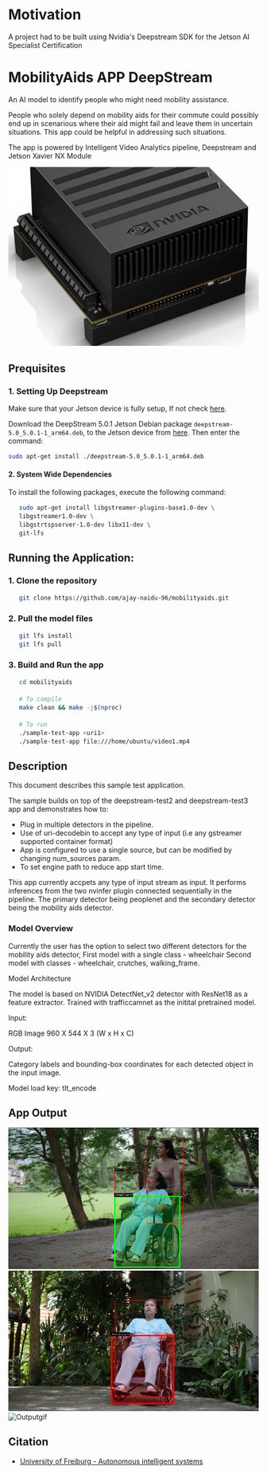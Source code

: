 # Motivation
A project had to be built using Nvidia's Deepstream SDK for the Jetson AI Specialist Certification

# MobilityAids APP DeepStream
An AI model to identify people who might need mobility assistance.

People who solely depend on mobility aids for their commute could possibly end up
in scenarious where their aid might fail and leave them in uncertain situations. This app could be helpful in addressing such situations.

The app is powered by Intelligent Video Analytics pipeline, Deepstream and Jetson Xavier NX Module

![Sample3](media/xavier.jpg)

## Prequisites

### 1. Setting Up Deepstream

Make sure that your Jetson device is fully setup, If not check [here](https://docs.nvidia.com/jetson/jetpack/install-jetpack/index.html).

Download the DeepStream 5.0.1 Jetson Debian package `deepstream-5.0_5.0.1-1_arm64.deb`, to the Jetson device from [here](https://developer.nvidia.com/assets/Deepstream/5.0/ga/secure/deepstream_sdk_5.0.1_amd64.deb). Then enter the command:

```bash
sudo apt-get install ./deepstream-5.0_5.0.1-1_arm64.deb
```

#### 2. System Wide Dependencies

To install the following packages, execute the following command:

```sh
   sudo apt-get install libgstreamer-plugins-base1.0-dev \
   libgstreamer1.0-dev \
   libgstrtspserver-1.0-dev libx11-dev \
   git-lfs
```

## Running the Application:

### 1. Clone the repository

```sh
   git clone https://github.com/ajay-naidu-96/mobilityaids.git
```

### 2. Pull the model files

```sh
   git lfs install
   git lfs pull
```

### 3. Build and Run the app

```sh
   cd mobilityaids

   # To compile
   make clean && make -j$(nproc)

   # To run
   ./sample-test-app <uri1>
   ./sample-test-app file:///home/ubuntu/video1.mp4

```

## Description

This document describes this sample test application.

The sample builds on top of the deepstream-test2 and deepstream-test3 app and demonstrates how to:

* Plug in multiple detectors in the pipeline.
* Use of uri-decodebin to accept any type of input (i.e any gstreamer supported container format)
* App is configured to use a single source, but can be modified by changing num_sources param.
* To set engine path to reduce app start time.

This app currently accpets any type of input stream as input. It performs inferences from the two nvinfer plugin connected sequentially in the pipeline. The primary detector being peoplenet and the secondary detector being the mobility aids detector.

### Model Overview

Currently the user has the option to select two different detectors for the mobility aids detector,
First model with a single class - wheelchair
Second model with classes - wheelchair, crutches, walking_frame.

Model Architecture

The model is based on NVIDIA DetectNet_v2 detector with ResNet18 as a feature extractor. Trained with trafficcamnet as the initital pretrained model.

Input:

RGB Image 960 X 544 X 3 (W x H x C)

Output:

Category labels and bounding-box coordinates for each detected object in the input image.

Model load key: tlt_encode

## App Output

![Sample1](media/sam1.png)
![Sample2](media/sam2.png)
![Outputgif](media/ezgif.com-video-to-gif.gif)

##

## Citation

* [University of Freiburg - Autonomous intelligent systems](http://mobility-aids.informatik.uni-freiburg.de/)
